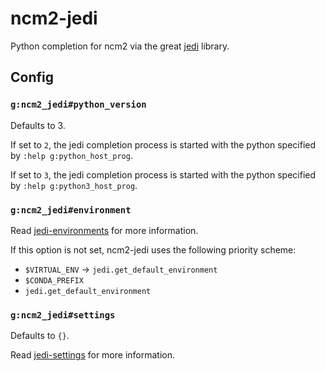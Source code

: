 # ncm2-jedi

Python completion for ncm2 via the great
[jedi](https://github.com/davidhalter/jedi) library.

## Config

### `g:ncm2_jedi#python_version`

Defaults to 3.

If set to `2`, the jedi completion process is started with the python
specified by `:help g:python_host_prog`.

If set to `3`, the jedi completion process is started with the python
specified by `:help g:python3_host_prog`.

### `g:ncm2_jedi#environment`

Read
[jedi-environments](https://jedi.readthedocs.io/en/latest/docs/api.html#environments)
for more information.

If this option is not set, ncm2-jedi uses the following priority scheme:

- `$VIRTUAL_ENV` -> `jedi.get_default_environment`
- `$CONDA_PREFIX`
- `jedi.get_default_environment`

### `g:ncm2_jedi#settings`

Defaults to `{}`.

Read [jedi-settings](https://jedi.readthedocs.io/en/latest/docs/settings.html)
for more information.
